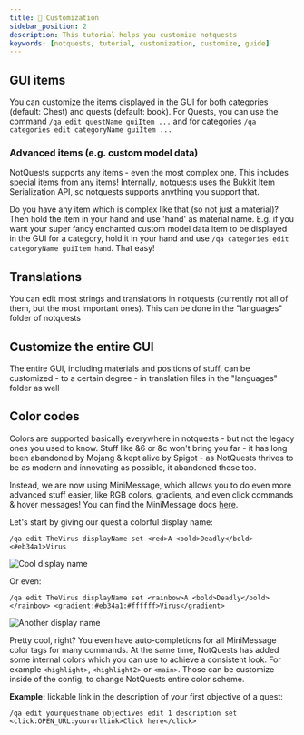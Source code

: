 ```yaml
---
title: 🎨 Customization
sidebar_position: 2
description: This tutorial helps you customize notquests
keywords: [notquests, tutorial, customization, customize, guide]
---
```


## GUI items

You can customize the items displayed in the GUI for both categories (default: Chest) and quests (default: book). For Quests, you can use the command `/qa edit questName guiItem ...` and for categories `/qa categories edit categoryName guiItem ...`

### Advanced items (e.g. custom model data)

NotQuests supports any items - even the most complex one. This includes special items from any items! Internally, notquests uses the Bukkit Item Serialization API, so notquests supports anything you support that.

Do you have any item which is complex like that (so not just a material)? Then hold the item in your hand and use 'hand' as material name. E.g. if you want your super fancy enchanted custom model data item to be displayed in the GUI for a category, hold it in your hand and use `/qa categories edit categoryName guiItem hand`. That easy!

## Translations

You can edit most strings and translations in notquests (currently not all of them, but the most important ones). This can be done in the "languages" folder of notquests

## Customize the entire GUI

The entire GUI, including materials and positions of stuff, can be customized - to a certain degree - in translation files in the "languages" folder as well

## Color codes

Colors are supported basically everywhere in notquests - but not the legacy ones you used to know. Stuff like &6 or &c won't bring you far - it has long been abandoned by Mojang & kept alive by Spigot - as NotQuests thrives to be as modern and innovating as possible, it abandoned those too.

Instead, we are now using MiniMessage, which allows you to do even more advanced stuff easier, like RGB colors, gradients, and even click commands & hover messages! You can find the MiniMessage docs [here](https://docs.adventure.kyori.net/minimessage/).

Let's start by giving our quest a colorful display name:

`/qa edit TheVirus displayName set <red>A <bold>Deadly</bold> <#eb34a1>Virus`

![Cool display name](/img/getting-started/displayname-1.png)

Or even:

`/qa edit TheVirus displayName set <rainbow>A <bold>Deadly</bold></rainbow> <gradient:#eb34a1:#ffffff>Virus</gradient>`

![Another display name](/img/getting-started/displayname-2.png)

Pretty cool, right? You even have auto-completions for all MiniMessage color tags for many commands. At the same time, NotQuests has added some internal colors which you can use to achieve a consistent look. For example `<highlight>`, `<highlight2>` or `<main>`. Those can be customize inside of the config, to change NotQuests entire color scheme.

**Example:** lickable link in the description of your first objective of a quest:

`/qa edit yourquestname objectives edit 1 description set <click:OPEN_URL:yoururllink>Click here</click>`